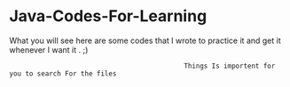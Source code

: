 # Java-Codes-For-Learning
What you will see here are some codes that I wrote to practice it and get it whenever I want it . ;)

                                                Things Is importent for you to search For the files     
                                    
